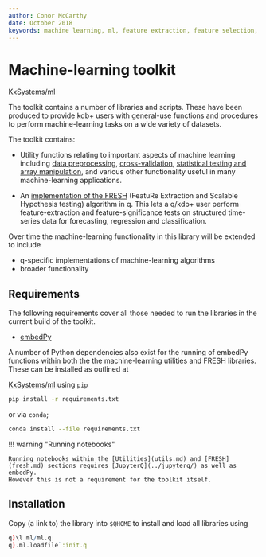 ```yaml
---
author: Conor McCarthy
date: October 2018
keywords: machine learning, ml, feature extraction, feature selection, time series forecasting, utilities, interpolation, filling, statistics, kdb+, q
---
```


# <i class="fa fa-share-alt"></i> Machine-learning toolkit


<i class="fab fa-github"></i>
[KxSystems/ml](https://github.com/kxsystems/ml/)

The toolkit contains a number of libraries and scripts. 
These have been produced to provide kdb+ users with general-use functions and procedures to perform machine-learning tasks on a wide variety of datasets.

The toolkit contains:

-   Utility functions relating to important aspects of machine learning including [data preprocessing](utilities/.ml.util), [cross-validation](utilities/.ml.xval), [statistical testing and array manipulation](utilities/.ml.xval), and various other functionality useful in many machine-learning applications. 

-   An [implementation of the FRESH](fresh.md) (FeatuRe Extraction and Scalable Hypothesis testing) algorithm in q. 
    This lets a q/kdb+ user perform feature-extraction and feature-significance tests on structured time-series data for forecasting, regression and classification. 

Over time the machine-learning functionality in this library will be extended to include

-   q-specific implementations of machine-learning algorithms
-   broader functionality


## Requirements

The following requirements cover all those needed to run the libraries in the current build of the toolkit.

-   [embedPy](../embedpy/)

A number of Python dependencies also exist for the running of embedPy functions within both the the machine-learning utilities and FRESH libraries. 
These can be installed as outlined at

<i class="fab fa-github"></i>
[KxSystems/ml](https://github.com/kxsystems/ml) 
using `pip`

```bash
pip install -r requirements.txt
```

or via `conda`;

```bash
conda install --file requirements.txt
```

!!! warning "Running notebooks"

    Running notebooks within the [Utilities](utils.md) and [FRESH](fresh.md) sections requires [JupyterQ](../jupyterq/) as well as embedPy.
    However this is not a requirement for the toolkit itself.


## Installation

Copy (a link to) the library into `$QHOME` to install and load all libraries using

```q
q)\l ml/ml.q
q).ml.loadfile`:init.q
```

